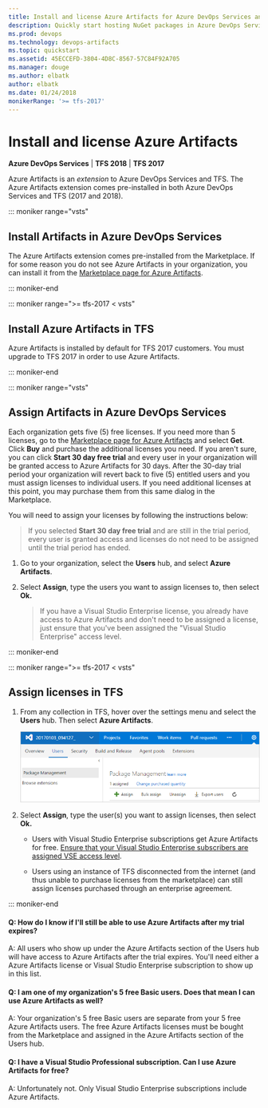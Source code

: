 ```yaml
---
title: Install and license Azure Artifacts for Azure DevOps Services and TFS
description: Quickly start hosting NuGet packages in Azure DevOps Services or Team Foundation Server
ms.prod: devops
ms.technology: devops-artifacts
ms.topic: quickstart
ms.assetid: 45ECCEFD-3804-4D8C-8567-57C84F92A705
ms.manager: douge
ms.author: elbatk
author: elbatk
ms.date: 01/24/2018
monikerRange: '>= tfs-2017'
---
```


# Install and license Azure Artifacts

**Azure DevOps Services** | **TFS 2018** | **TFS 2017**

Azure Artifacts is an *extension* to Azure DevOps Services and TFS. The Azure Artifacts extension comes pre-installed in both Azure DevOps Services and TFS (2017 and 2018).

::: moniker range="vsts" 

## Install Artifacts in Azure DevOps Services

The Azure Artifacts extension comes pre-installed from the Marketplace. If for some reason you do not see Azure Artifacts in your organization, you can install it from the [Marketplace page for Azure Artifacts](https://marketplace.visualstudio.com/items?itemName=ms.feed).

::: moniker-end

::: moniker range=">= tfs-2017 < vsts" 

## Install Azure Artifacts in TFS

Azure Artifacts is installed by default for TFS 2017 customers.  You must upgrade to TFS 2017 in order to use Azure Artifacts.

::: moniker-end

::: moniker range="vsts" 

## Assign Artifacts in Azure DevOps Services

Each organization gets five (5) free licenses. If you need more than 5 licenses, go to the [Marketplace page for Azure Artifacts](https://marketplace.visualstudio.com/items?itemName=ms.feed) and select **Get**. Click **Buy** and purchase the additional licenses you need.  If you aren't sure, you can click **Start 30 day free trial** and every user in your organization will be granted access to Azure Artifacts for 30 days.  After the 30-day trial period your organization will revert back to five (5) entitled users and you must assign licenses to individual users.  If you need additional licenses at this point, you may purchase them from this same dialog in the Marketplace.

You will need to assign your licenses by following the instructions below:

> If you selected **Start 30 day free trial** and are still in the trial period, every user is granted access and licenses do not need to be assigned until the trial period has ended. 

1. Go to your organization, select the **Users** hub, and select **Azure Artifacts**.
1. Select **Assign**, type the users you want to assign licenses to, then select **Ok.**

   > If you have a Visual Studio Enterprise license, you already have access to Azure Artifacts and don't need to be assigned a license, just ensure that you've been assigned the "Visual Studio Enterprise" access level.

::: moniker-end

::: moniker range=">= tfs-2017 < vsts" 

## Assign licenses in TFS

1. From any collection in TFS, hover over the settings menu and select the **Users** hub. Then select **Azure Artifacts**.

   ![Users hub in TFS](_img/users-hub-tfs.png)

1. Select **Assign**, type the user(s) you want to assign licenses, then select **Ok.**

   * Users with Visual Studio Enterprise subscriptions get Azure Artifacts for free.  [Ensure that your Visual Studio Enterprise subscribers are assigned VSE access level](../organizations/security/change-access-levels.md).

   * Users using an instance of TFS disconnected from the internet (and thus unable to purchase licenses from the marketplace) can still assign licenses purchased through an enterprise agreement.

::: moniker-end

<!-- BEGINSECTION class="md-qanda" -->

#### Q: How do I know if I'll still be able to use Azure Artifacts after my trial expires?

A:  All users who show up under the Azure Artifacts section of the Users hub will have access to Azure Artifacts after the trial expires. 
You'll need either a Azure Artifacts license or Visual Studio Enterprise subscription to show up in this list.  

#### Q:  I am one of my organization's 5 free Basic users. Does that mean I can use Azure Artifacts as well?

A:  Your organization's 5 free Basic users are separate from your 5 free Azure Artifacts users. 
The free Azure Artifacts licenses must be bought from the Marketplace and assigned in the Azure Artifacts section of the Users hub.

#### Q: I have a Visual Studio Professional subscription. Can I use Azure Artifacts for free?

A: Unfortunately not. Only Visual Studio Enterprise subscriptions include Azure Artifacts.

<!-- ENDSECTION -->
